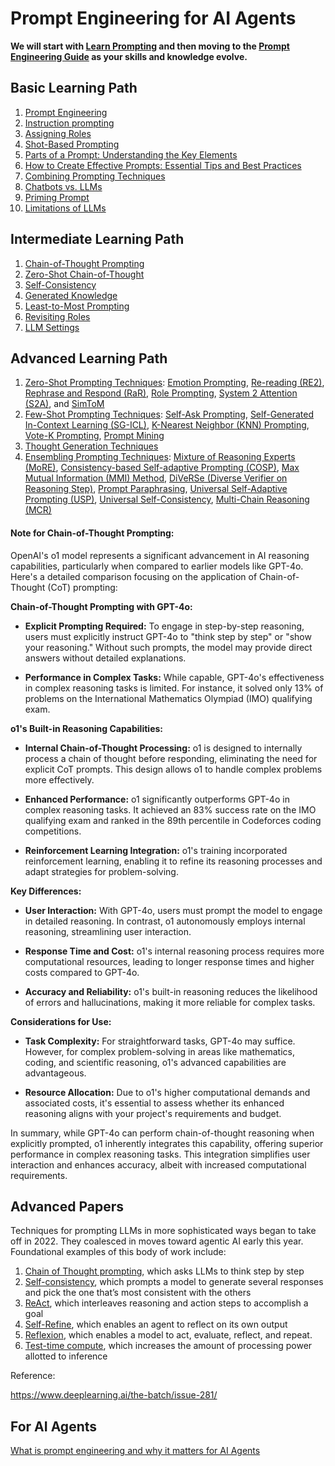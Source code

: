 # Prompt Engineering for AI Agents

**We will start with [Learn Prompting](https://learnprompting.org/docs/introduction) and then moving to the [Prompt Engineering Guide](https://www.promptingguide.ai/) as your skills and knowledge evolve.**

## Basic Learning Path

1. [Prompt Engineering](https://learnprompting.org/docs/basics/prompt_engineering)
2. [Instruction prompting](https://learnprompting.org/docs/basics/instructions)
3. [Assigning Roles](https://learnprompting.org/docs/basics/roles)
4. [Shot-Based Prompting](https://learnprompting.org/docs/basics/few_shot)
5. [Parts of a Prompt: Understanding the Key Elements](https://learnprompting.org/docs/basics/prompt_structure)
6. [How to Create Effective Prompts: Essential Tips and Best Practices](https://learnprompting.org/docs/basics/ai_prompt_tips)
7. [Combining Prompting Techniques](https://learnprompting.org/docs/basics/combining_techniques)
8. [Chatbots vs. LLMs](https://learnprompting.org/docs/basics/chatbot_basics)
9. [Priming Prompt](https://learnprompting.org/docs/basics/priming_prompt)
10. [Limitations of LLMs](https://learnprompting.org/docs/basics/pitfalls)

## Intermediate Learning Path

1. [Chain-of-Thought Prompting](https://learnprompting.org/docs/intermediate/chain_of_thought)
2. [Zero-Shot Chain-of-Thought](https://learnprompting.org/docs/intermediate/zero_shot_cot)
3. [Self-Consistency](https://learnprompting.org/docs/intermediate/self_consistency)
4. [Generated Knowledge](https://learnprompting.org/docs/intermediate/generated_knowledge)
5. [Least-to-Most Prompting](https://learnprompting.org/docs/intermediate/least_to_most)
6. [Revisiting Roles](https://learnprompting.org/docs/intermediate/revisiting_roles)
7. [LLM Settings](https://learnprompting.org/docs/intermediate/configuration_hyperparameters)

## Advanced Learning Path

1. [Zero-Shot Prompting Techniques](https://learnprompting.org/docs/advanced/zero_shot/introduction): [Emotion Prompting](https://learnprompting.org/docs/advanced/zero_shot/emotion_prompting), [Re-reading (RE2)](https://learnprompting.org/docs/advanced/zero_shot/re_reading), [Rephrase and Respond (RaR)](https://learnprompting.org/docs/advanced/zero_shot/re_reading), [Role Prompting](https://learnprompting.org/docs/advanced/zero_shot/role_prompting), [System 2 Attention (S2A)](https://learnprompting.org/docs/advanced/zero_shot/s2a), and [SimToM](https://learnprompting.org/docs/advanced/zero_shot/simtom)
2. [Few-Shot Prompting Techniques](https://learnprompting.org/docs/advanced/few_shot/introduction): [Self-Ask Prompting](https://learnprompting.org/docs/advanced/few_shot/self_ask), [Self-Generated In-Context Learning (SG-ICL)](https://learnprompting.org/docs/advanced/few_shot/self_generated_icl), [K-Nearest Neighbor (KNN) Prompting](https://learnprompting.org/docs/advanced/few_shot/k_nearest_neighbor_knn), [Vote-K Prompting](https://learnprompting.org/docs/advanced/few_shot/vote-k), [Prompt Mining](https://learnprompting.org/docs/advanced/few_shot/prompt_mining)
3. [Thought Generation Techniques](https://learnprompting.org/docs/advanced/thought_generation/introduction)
4. [Ensembling Prompting Techniques](https://learnprompting.org/docs/advanced/ensembling/introduction): [Mixture of Reasoning Experts (MoRE)](https://learnprompting.org/docs/advanced/ensembling/mixture_of_reasoning_experts_more), [Consistency-based Self-adaptive Prompting (COSP)](https://learnprompting.org/docs/advanced/ensembling/consistency_based_self_adaptive_prompting), [Max Mutual Information (MMI) Method](https://learnprompting.org/docs/advanced/ensembling/max_mutual_information_method), [DiVeRSe (Diverse Verifier on Reasoning Step)](https://learnprompting.org/docs/advanced/ensembling/diverse_verifier_on_reasoning_step), [Prompt Paraphrasing](https://learnprompting.org/docs/advanced/ensembling/prompt_paraphrasing), [Universal Self-Adaptive Prompting (USP)](https://learnprompting.org/docs/advanced/ensembling/universal_self_adaptive_prompting), [Universal Self-Consistency](https://learnprompting.org/docs/advanced/ensembling/universal_self_consistency), [Multi-Chain Reasoning (MCR)](https://learnprompting.org/docs/advanced/ensembling/multi-chain-reasoning)

#### Note for Chain-of-Thought Prompting:

OpenAI's o1 model represents a significant advancement in AI reasoning capabilities, particularly when compared to earlier models like GPT-4o. Here's a detailed comparison focusing on the application of Chain-of-Thought (CoT) prompting:

**Chain-of-Thought Prompting with GPT-4o:**

- **Explicit Prompting Required:** To engage in step-by-step reasoning, users must explicitly instruct GPT-4o to "think step by step" or "show your reasoning." Without such prompts, the model may provide direct answers without detailed explanations.

- **Performance in Complex Tasks:** While capable, GPT-4o's effectiveness in complex reasoning tasks is limited. For instance, it solved only 13% of problems on the International Mathematics Olympiad (IMO) qualifying exam.

**o1's Built-in Reasoning Capabilities:**

- **Internal Chain-of-Thought Processing:** o1 is designed to internally process a chain of thought before responding, eliminating the need for explicit CoT prompts. This design allows o1 to handle complex problems more effectively.

- **Enhanced Performance:** o1 significantly outperforms GPT-4o in complex reasoning tasks. It achieved an 83% success rate on the IMO qualifying exam and ranked in the 89th percentile in Codeforces coding competitions.

- **Reinforcement Learning Integration:** o1's training incorporated reinforcement learning, enabling it to refine its reasoning processes and adapt strategies for problem-solving.

**Key Differences:**

- **User Interaction:** With GPT-4o, users must prompt the model to engage in detailed reasoning. In contrast, o1 autonomously employs internal reasoning, streamlining user interaction.

- **Response Time and Cost:** o1's internal reasoning process requires more computational resources, leading to longer response times and higher costs compared to GPT-4o.

- **Accuracy and Reliability:** o1's built-in reasoning reduces the likelihood of errors and hallucinations, making it more reliable for complex tasks.

**Considerations for Use:**

- **Task Complexity:** For straightforward tasks, GPT-4o may suffice. However, for complex problem-solving in areas like mathematics, coding, and scientific reasoning, o1's advanced capabilities are advantageous.

- **Resource Allocation:** Due to o1's higher computational demands and associated costs, it's essential to assess whether its enhanced reasoning aligns with your project's requirements and budget.

In summary, while GPT-4o can perform chain-of-thought reasoning when explicitly prompted, o1 inherently integrates this capability, offering superior performance in complex reasoning tasks. This integration simplifies user interaction and enhances accuracy, albeit with increased computational requirements.

 

 

## Advanced Papers

Techniques for prompting LLMs in more sophisticated ways began to take off in 2022. They coalesced in moves toward agentic AI early this year. Foundational examples of this body of work include:

1. [Chain of Thought prompting](https://arxiv.org/abs/2201.11903), which asks LLMs to think step by step
2. [Self-consistency](https://arxiv.org/abs/2203.11171), which prompts a model to generate several responses and pick the one that’s most consistent with the others
3. [ReAct](https://research.google/blog/react-synergizing-reasoning-and-acting-in-language-models/), which interleaves reasoning and action steps to accomplish a goal
4. [Self-Refine](https://arxiv.org/abs/2303.17651), which enables an agent to reflect on its own output
5. [Reflexion](https://arxiv.org/abs/2303.11366), which enables a model to act, evaluate, reflect, and repeat.
6. [Test-time compute](https://arxiv.org/abs/2408.03314), which increases the amount of processing power allotted to inference

Reference:

https://www.deeplearning.ai/the-batch/issue-281/


## For AI Agents

[What is prompt engineering and why it matters for AI Agents](https://medium.com/@alvaro_72265/what-is-prompt-engineering-and-why-it-matters-for-ai-agents-0c1537d64b14)


